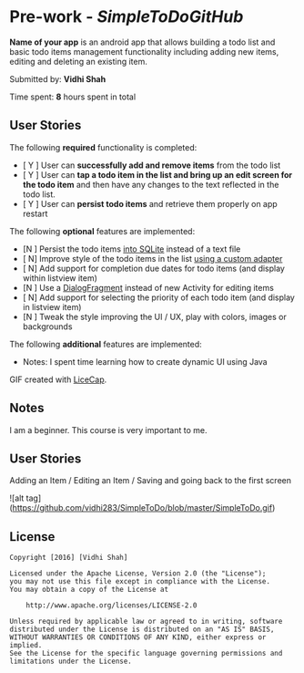 # Pre-work - *SimpleToDoGitHub*

**Name of your app** is an android app that allows building a todo list and basic todo items management functionality including adding new items, editing and deleting an existing item.

Submitted by: **Vidhi Shah**

Time spent: **8** hours spent in total

## User Stories

The following **required** functionality is completed:

* [ Y ] User can **successfully add and remove items** from the todo list
* [ Y ] User can **tap a todo item in the list and bring up an edit screen for the todo item** and then have any changes to the text reflected in the todo list.
* [ Y ] User can **persist todo items** and retrieve them properly on app restart

The following **optional** features are implemented:

* [N ] Persist the todo items [into SQLite](http://guides.codepath.com/android/Persisting-Data-to-the-Device#sqlite) instead of a text file
* [ N] Improve style of the todo items in the list [using a custom adapter](http://guides.codepath.com/android/Using-an-ArrayAdapter-with-ListView)
* [ N] Add support for completion due dates for todo items (and display within listview item)
* [N ] Use a [DialogFragment](http://guides.codepath.com/android/Using-DialogFragment) instead of new Activity for editing items
* [ N] Add support for selecting the priority of each todo item (and display in listview item)
* [N ] Tweak the style improving the UI / UX, play with colors, images or backgrounds

The following **additional** features are implemented:

* Notes: I spent time learning how to create dynamic UI using Java


GIF created with [LiceCap](http://www.cockos.com/licecap/).

## Notes

I am a beginner. This course is very important to me. 

## User Stories 

Adding an Item / Editing an Item / Saving and going back to the first screen

![alt tag] (https://github.com/vidhi283/SimpleToDo/blob/master/SimpleToDo.gif)

## License

    Copyright [2016] [Vidhi Shah]

    Licensed under the Apache License, Version 2.0 (the "License");
    you may not use this file except in compliance with the License.
    You may obtain a copy of the License at

        http://www.apache.org/licenses/LICENSE-2.0

    Unless required by applicable law or agreed to in writing, software
    distributed under the License is distributed on an "AS IS" BASIS,
    WITHOUT WARRANTIES OR CONDITIONS OF ANY KIND, either express or implied.
    See the License for the specific language governing permissions and
    limitations under the License.

